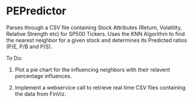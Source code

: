 PEPredictor
===========

Parses through a CSV file containing Stock Attributes (Return, Volatility, Relative Strength etc) for SP500 Tickers. Uses the KNN Algorithm to find the nearest neighbor for a given stock and determines its Predicted ratios (P/E, P/B and P/S).

To Do:

1) Plot a pie chart for the influencing neighbors with their relavent percentage influences.

2) Implement a webservice call to retrieve real time CSV files containing the data from FinViz.